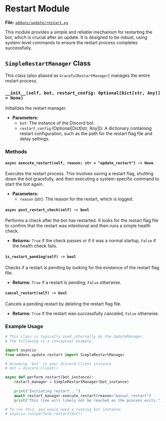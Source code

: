 # Restart Module

**File:** [`addons/update/restart.py`](addons/update/restart.py)

This module provides a simple and reliable mechanism for restarting the bot, which is crucial after an update. It is designed to be robust, using system-level commands to ensure the restart process completes successfully.

## `SimpleRestartManager` Class

This class (also aliased as `GracefulRestartManager`) manages the entire restart process.

### `__init__(self, bot, restart_config: Optional[Dict[str, Any]] = None)`

Initializes the restart manager.

*   **Parameters:**
    *   `bot`: The instance of the Discord bot.
    *   `restart_config` (Optional[Dict[str, Any]]): A dictionary containing restart configuration, such as the path for the restart flag file and delay settings.

### Methods

#### `async execute_restart(self, reason: str = "update_restart") -> None`

Executes the restart process. This involves saving a restart flag, shutting down the bot gracefully, and then executing a system-specific command to start the bot again.

*   **Parameters:**
    *   `reason` (str): The reason for the restart, which is logged.

#### `async post_restart_check(self) -> bool`

Performs a check after the bot has restarted. It looks for the restart flag file to confirm that the restart was intentional and then runs a simple health check.

*   **Returns:** `True` if the check passes or if it was a normal startup, `False` if the health check fails.

#### `is_restart_pending(self) -> bool`

Checks if a restart is pending by looking for the existence of the restart flag file.

*   **Returns:** `True` if a restart is pending, `False` otherwise.

#### `cancel_restart(self) -> bool`

Cancels a pending restart by deleting the restart flag file.

*   **Returns:** `True` if the restart was successfully canceled, `False` otherwise.

### Example Usage

```python
# This class is typically used internally by the UpdateManager.
# The following is a conceptual example.

import asyncio
from addons.update.restart import SimpleRestartManager

# Assuming 'bot' is your discord.Client instance
# bot = discord.Client() 

async def perform_restart(bot_instance):
    restart_manager = SimpleRestartManager(bot_instance)
    
    print("Initiating restart...")
    await restart_manager.execute_restart(reason="manual_restart")
    print("This line will likely not be reached as the process exits.")

# To run this, you would need a running bot instance.
# asyncio.run(perform_restart(bot))